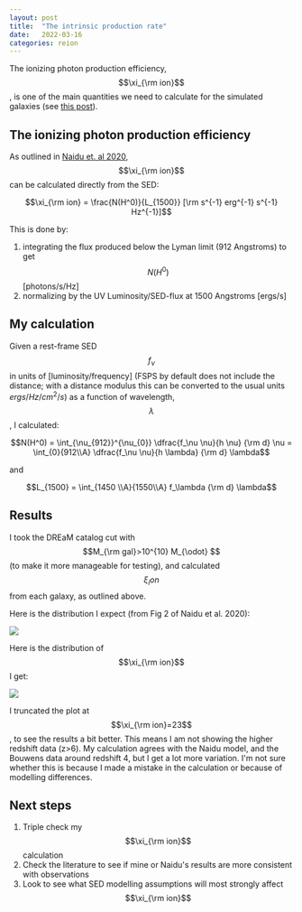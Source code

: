 ```yaml
---
layout: post
title:  "The intrinsic production rate"
date:   2022-03-16
categories: reion
---
```


The ionizing photon production efficiency, $$\xi_{\rm ion}$$, is one of the main quantities we need to calculate for the simulated galaxies (see <a href="https://ndrakos.github.io/blog/reion/Reionization_Modelling/">this post</a>).


## The ionizing photon production efficiency

As outlined in <a href="https://ui.adsabs.harvard.edu/abs/2020ApJ...892..109N/abstract">Naidu et. al 2020</a>, $$\xi_{\rm ion}$$ can be calculated directly from the SED:

$$\xi_{\rm ion} = \frac{N(H^0)}{L_{1500}} [\rm s^{-1} erg^{-1} s^{-1} Hz^{-1}]$$

This is done by:
1. integrating the flux produced below the Lyman limit (912 Angstroms) to get $$N(H^0)$$ [photons/s/Hz]
2. normalizing by the UV Luminosity/SED-flux at 1500 Angstroms [ergs/s]


## My calculation

Given a rest-frame SED $$f_{\nu}$$ in units of [luminosity/frequency] (FSPS by default does not include the distance; with a distance modulus this can be converted to the usual units $ergs/Hz/cm^2/s$) as a function of wavelength, $$\lambda$$, I calculated:

$$N(H^0) = \int_{\nu_{912}}^{\nu_{0}} \dfrac{f_\nu \nu}{h \nu}  {\rm d} \nu = \int_{0}{912\\A} \dfrac{f_\nu \nu}{h \lambda} {\rm d} \lambda$$

and

$$L_{1500} = \int_{1450 \\A}{1550\\A} f_\lambda {\rm d} \lambda$$



## Results

I took the DREaM catalog cut with $$M_{\rm gal}>10^{10} M_{\odot} $$ (to make it more manageable for testing), and calculated $$\xi_ion$$ from each galaxy, as outlined above.

Here is the distribution I expect (from Fig 2 of Naidu et al. 2020):

<img src="{{ site.baseurl }}/assets/plots/20220316_xi_ion.png">



Here is the distribution of $$\xi_{\rm ion}$$ I get:

<img src="{{ site.baseurl }}/assets/plots/20220316_naidufig2.png">


I truncated the plot at $$\xi_{\rm ion}=23$$, to see the results a bit better. This means I am not showing the higher redshift data (z>6). My calculation agrees with the Naidu model, and the Bouwens data around redshift 4, but I get a lot more variation. I'm not sure whether this is because I made a mistake in the calculation or because of modelling differences.


## Next steps

1. Triple check my $$\xi_{\rm ion}$$ calculation
2. Check the literature to see if mine or Naidu's results are more consistent with observations
3. Look to see what SED modelling assumptions will most strongly affect $$\xi_{\rm ion}$$
